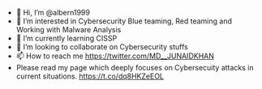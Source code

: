 - 👋 Hi, I’m @albern1999
- 👀 I’m interested in Cybersecurity Blue teaming, Red teaming and Working with Malware Analysis
- 🌱 I’m currently learning CISSP
- 💞️ I’m looking to collaborate on Cybersecurity stuffs
- 📫 How to reach me https://twitter.com/MD__JUNAIDKHAN
- Please read my page which deeply focuses on Cybersecuity attacks in current situations. https://t.co/dq8HKZeEOL

<!---
albern1999/albern1999 is a ✨ special ✨ repository because its `README.md` (this file) appears on your GitHub profile.
You can click the Preview link to take a look at your changes.
--->
